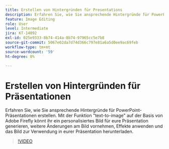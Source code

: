 ```yaml
---
title: Erstellen von Hintergründen für Presentations
description: Erfahren Sie, wie Sie ansprechende Hintergründe für PowerPoint-Präsentationen erstellen.
feature: Image Editing
role: User
level: Intermediate
jira: KT-14892
exl-id: 025e9333-8b74-414a-8b74-97965cc5e7b8
source-git-commit: 5067e02da7d74d366c797e81a6a5d0ee9ac69feb
workflow-type: tm+mt
source-wordcount: '59'
ht-degree: 0%

---
```


# Erstellen von Hintergründen für Präsentationen

Erfahren Sie, wie Sie ansprechende Hintergründe für PowerPoint-Präsentationen erstellen. Mit der Funktion &quot;text-to-image&quot; auf der Basis von Adobe Firefly könnt ihr ein personalisiertes Bild für eure Präsentation generieren, weitere Änderungen am Bild vornehmen, Effekte anwenden und das Bild zur Verwendung in eurer Präsentation herunterladen.

>[!VIDEO](https://video.tv.adobe.com/v/3433984?quality=12&learn=on&hidetitle=true&captions=ger)
